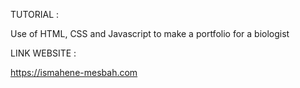 TUTORIAL :

Use of HTML, CSS and Javascript to make a portfolio for a biologist

LINK WEBSITE :

https://ismahene-mesbah.com

